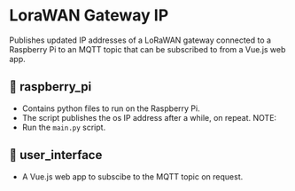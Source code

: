 # LoraWAN Gateway IP
Publishes updated IP addresses of a LoRaWAN gateway connected to a Raspberry Pi to an MQTT topic that can be subscribed to from a Vue.js web app.

## :file_folder: raspberry_pi
- Contains python files to run on the Raspberry Pi.
- The script publishes the os IP address after a while, on repeat.
NOTE:
- Run the `main.py` script.

## :file_folder: user_interface
- A Vue.js web app to subscibe to the MQTT topic on request.
